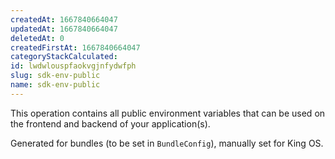 ```yaml
---
createdAt: 1667840664047
updatedAt: 1667840664047
deletedAt: 0
createdFirstAt: 1667840664047
categoryStackCalculated: 
id: lwdwlouspfaokvgjnfydwfph
slug: sdk-env-public
name: sdk-env-public
---
```


This operation contains all public environment variables that can be used on the frontend and backend of your application(s).

Generated for bundles (to be set in `BundleConfig`), manually set for King OS.
